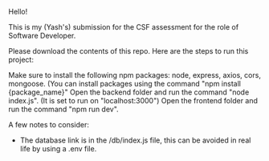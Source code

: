 Hello!

This is my (Yash's) submission for the CSF assessment for the role of Software Developer.

Please download the contents of this repo. Here are the steps to run this project:

Make sure to install the following npm packages: node, express, axios, cors, mongoose. (You can install packages using the command "npm install {package_name}"
Open the backend folder and run the command "node index.js". (It is set to run on "localhost:3000")
Open the frontend folder and run the command "npm run dev".

A few notes to consider:
- The database link is in the /db/index.js file, this can be avoided in real life by using a .env file.
